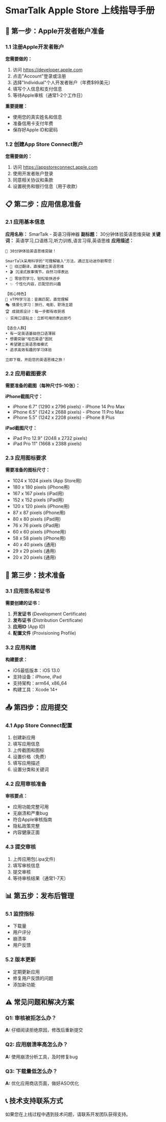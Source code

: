 # SmarTalk Apple Store 上线指导手册

## 📱 第一步：Apple开发者账户准备

### 1.1 注册Apple开发者账户
**您需要做的：**
1. 访问 https://developer.apple.com
2. 点击"Account"登录或注册
3. 选择"Individual"个人开发者账户（年费$99美元）
4. 填写个人信息和支付信息
5. 等待Apple审核（通常1-2个工作日）

**重要提醒：**
- 使用您的真实姓名和信息
- 准备信用卡支付年费
- 保存好Apple ID和密码

### 1.2 创建App Store Connect账户
**您需要做的：**
1. 访问 https://appstoreconnect.apple.com
2. 使用开发者账户登录
3. 同意相关协议和条款
4. 设置税务和银行信息（用于收款）

## 📋 第二步：应用信息准备

### 2.1 应用基本信息
**应用名称：** SmarTalk - 英语习得神器
**副标题：** 30分钟体验英语思维突破
**关键词：** 英语学习,口语练习,听力训练,语言习得,英语思维
**应用描述：**
```
🎯 30分钟体验英语思维突破！

SmarTalk采用科学的"可理解输入"方法，通过互动迷你剧帮您：
• 🧠 绕过翻译，直接建立英语思维
• 🎬 沉浸式故事情节，自然习得表达
• 🎯 零惩罚学习，轻松愉快进步
• ✨ 个性化内容，匹配您的兴趣

【核心特色】
🎪 vTPR学习法：音画匹配，直觉理解
🎭 情景化学习：旅行、电影、职场主题
🏆 成就感设计：每一步都有收获感
💡 实用口语贴士：立即可用的表达技巧

【适合人群】
• 有一定英语基础但口语薄弱
• 想要突破"哑巴英语"困扰
• 希望建立英语思维模式
• 追求高效有趣的学习体验

立即下载，开启您的英语思维之旅！
```

### 2.2 应用截图要求
**需要准备的截图（每种尺寸5-10张）：**

**iPhone截图尺寸：**
- iPhone 6.7" (1290 x 2796 pixels) - iPhone 14 Pro Max
- iPhone 6.5" (1242 x 2688 pixels) - iPhone 11 Pro Max  
- iPhone 5.5" (1242 x 2208 pixels) - iPhone 8 Plus

**iPad截图尺寸：**
- iPad Pro 12.9" (2048 x 2732 pixels)
- iPad Pro 11" (1668 x 2388 pixels)

### 2.3 应用图标要求
**需要准备的图标尺寸：**
- 1024 x 1024 pixels (App Store用)
- 180 x 180 pixels (iPhone用)
- 167 x 167 pixels (iPad用)
- 152 x 152 pixels (iPad用)
- 120 x 120 pixels (iPhone用)
- 87 x 87 pixels (iPhone用)
- 80 x 80 pixels (iPad用)
- 76 x 76 pixels (iPad用)
- 60 x 60 pixels (iPhone用)
- 58 x 58 pixels (iPhone用)
- 40 x 40 pixels (通用)
- 29 x 29 pixels (通用)
- 20 x 20 pixels (通用)

## 🔧 第三步：技术准备

### 3.1 应用签名和证书
**需要创建的证书：**
1. **开发证书** (Development Certificate)
2. **发布证书** (Distribution Certificate)
3. **应用ID** (App ID)
4. **配置文件** (Provisioning Profile)

### 3.2 应用构建
**构建要求：**
- iOS最低版本：iOS 13.0
- 支持设备：iPhone, iPad
- 支持架构：arm64, x86_64
- 构建工具：Xcode 14+

## 📤 第四步：应用提交

### 4.1 App Store Connect配置
1. 创建新应用
2. 填写应用信息
3. 上传截图和图标
4. 设置价格（免费）
5. 填写应用描述
6. 设置分类和关键词

### 4.2 应用审核准备
**审核要点：**
- 应用功能完整可用
- 无崩溃和严重bug
- 符合Apple审核指南
- 隐私政策完整
- 内容健康正面

### 4.3 提交审核
1. 上传应用包(.ipa文件)
2. 填写审核信息
3. 提交审核
4. 等待审核结果（通常1-7天）

## 📊 第五步：发布后管理

### 5.1 监控指标
- 下载量
- 用户评分
- 崩溃率
- 用户反馈

### 5.2 版本更新
- 定期更新应用
- 修复用户反馈的问题
- 添加新功能

## ⚠️ 常见问题和解决方案

### Q1: 审核被拒怎么办？
**A:** 仔细阅读拒绝原因，修改后重新提交

### Q2: 应用崩溃率高怎么办？
**A:** 使用崩溃分析工具，及时修复bug

### Q3: 下载量低怎么办？
**A:** 优化应用商店页面，做好ASO优化

## 📞 技术支持联系方式
如果您在上线过程中遇到技术问题，请联系开发团队获得支持。